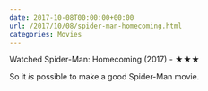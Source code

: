 ```yaml
---
date: 2017-10-08T00:00:00+00:00
url: /2017/10/08/spider-man-homecoming.html
categories: Movies
---
```

Watched Spider-Man: Homecoming (2017) - ★★★

So it _is_ possible to make a good Spider-Man movie.


